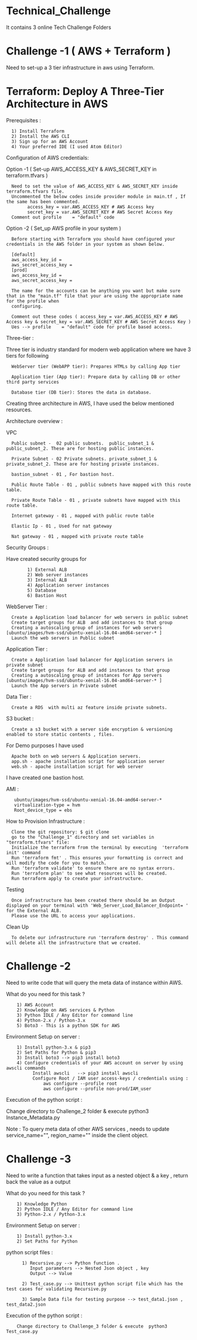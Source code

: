 # Technical_Challenge
It contains 3 online Tech Challenge Folders

# Challenge -1 ( AWS + Terraform )

Need to set-up a 3 tier infrastructure in aws using Terraform.

# Terraform: Deploy A Three-Tier Architecture in AWS


Prerequisites : 

      1) Install Terraform
      2) Install the AWS CLI
      3) Sign up for an AWS Account
      4) Your preferred IDE (I used Atom Editor)

Configuration of AWS credentials:

Option -1 ( Set-up AWS_ACCESS_KEY & AWS_SECRET_KEY in terraform.tfvars )

      Need to set the value of AWS_ACCESS_KEY & AWS_SECRET_KEY inside terraform.tfvars file. 
      Uncommented the below codes inside provider module in main.tf , If the same has been commented.
            access_key = var.AWS_ACCESS_KEY # AWS Access key
            secret_key = var.AWS_SECRET_KEY # AWS Secret Access Key
      Comment out profile    = "default" code

Option -2 ( Set_up AWS profile in your system )

      Before starting with Terraform you should have configured your credentials in the AWS folder in your system as shown below.
      
      [default]
      aws_access_key_id = 
      aws_secret_access_key = 
      [prod]
      aws_access_key_id =
      aws_secret_access_key =

      The name for the accounts can be anything you want but make sure that in the "main.tf" file that your are using the appropriate name for the profile when 
      configuring.
      
      Comment out these codes ( access_key = var.AWS_ACCESS_KEY # AWS Access key & secret_key = var.AWS_SECRET_KEY # AWS Secret Access Key )
      Ues --> profile    = "default" code for profile based access.
            
 

Three-tier :

Three tier is industry standard for modern web application where we have 3 tiers for following

      WebServer tier (WebAPP tier): Prepares HTMLs by calling App tier
      
      Application tier (App tier): Prepare data by calling DB or other third party services
      
      Database tier (DB tier): Stores the data in database.

Creating three architecture in AWS, I have used the below mentioned resources.

Architecture overview :

VPC 

      Public subnet -  02 public subnets.  public_subnet_1 & public_subnet_2. These are for hosting public instances.

      Private Subnet - 02 Private subnets. private_subnet_1 & private_subnet_2. These are for hosting private instances.
      
      bastion_subnet - 01 , For bastion host.
      
      Public Route Table - 01 , public subnets have mapped with this route table.
      
      Private Route Table - 01 , private subnets have mapped with this route table.
      
      Internet gateway - 01 , mapped with public route table
      
      Elastic Ip - 01 , Used for nat gateway
      
      Nat gateway - 01 , mapped with private route table
      
Security Groups :

Have created security groups for 
      
            1) External ALB
            2) Web server instances
            3) Internal ALB
            4) Application server instances
            5) Database
            6) Bastion Host

WebServer Tier :

      Create a Application load balancer for web servers in public subnet
      Create target groups for ALB  and add instances to that group
      Creating a autoscaling group of instances for web servers [ubuntu/images/hvm-ssd/ubuntu-xenial-16.04-amd64-server-* ]
      Launch the web servers in Public subnet
      
Application Tier :

      Create a Application load balancer for Application servers in private subnet
      Create target groups for ALB and add instances to that group
      Creating a autoscaling group of instances for App servers [ubuntu/images/hvm-ssd/ubuntu-xenial-16.04-amd64-server-* ]
      Launch the App servers in Private subnet

Data Tier :

      Create a RDS  with multi az feature inside private subnets.
      
S3 bucket :

      Create a s3 bucket with a server side encryption & versioning enabled to store static contents , files.


For Demo purposes  I have used 

      Apache both on web servers & Application servers. 
      app.sh - apache installation script for application server
      web.sh - apache installation script for web server

I have created one bastion host.

AMI :

       ubuntu/images/hvm-ssd/ubuntu-xenial-16.04-amd64-server-*  
       virtualization-type = hvm
       Root_device_type = ebs

How to Provision Infrastructure :

      Clone the git repository: $ git clone 
      go to the "Challenge_1" directory and set variables in "terraform.tfvars" file:
      Initialize the terraform from the terminal by executing  'terraform init' command
      Run 'terraform fmt' . This ensures your formatting is correct and will modify the code for you to match.
      Run 'terraform validate' to ensure there are no syntax errors.
      Run 'terraform plan' to see what resources will be created.
      Run terraform apply to create your infrastructure. 
      
Testing

      Once infrastructure has been created there should be an Output displayed on your terminal with 'Web_Server_Load_Balancer_Endpoint= ' for the External ALB.
      Please use the URL to access your applications.
      
Clean Up

      To delete our infrastructure run 'terraform destroy' . This command will delete all the infrastructure that we created.


# Challenge -2

Need to write code that will query the meta data of instance within AWS.

What do you need for this task ?

        1) AWS Account
        2) Knowledge on AWS services & Python
        3) Python IDLE / Any Editor for command line
        4) Python-2.x / Python-3.x
        5) Boto3 - This is a python SDK for AWS
  
Environment Setup on server :

        1) Install python-3.x & pip3
        2) Set Paths for Python & pip3
        3) Install boto3 --> pip3 install boto3
        4) Configure credentials of your AWS account on server by using awscli commands 
              Install awscli   --> pip3 install awscli
              Configure Root / IAM user access-keys / credentials using :
                  aws configure --profile root
                  aws configure --profile non-prod/IAM_user

            
Execution of the python script :

Change directory to Challenge_2 folder & execute python3 Instance_Metadata.py

Note :  To query meta data of other AWS services , needs to update service_name="", region_name="" inside the client object.


# Challenge -3

Need to write a function that takes input as a nested object & a key , return back the value as a output

What do you need for this task ?

        1) Knowledge Python
        2) Python IDLE / Any Editor for command line
        3) Python-2.x / Python-3.x
  
Environment Setup on server :

        1) Install python-3.x 
        2) Set Paths for Python

            
python script files :

          1) Recursive.py --> Python function . 
             Input parameters --> Nested Json object , key 
             Output --> Value 

          2) Test_case.py --> Unittest python script file which has the test cases for validating Recursive.py

          3) Sample Data file for testing purpose --> test_data1.json , test_data2.json
          
 Execution of the python script :
 
        Change directory to Challenge_3 folder & execute  python3 Test_case.py


  



